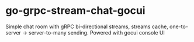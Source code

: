 # go-grpc-stream-chat-gocui
Simple chat room with gRPC bi-directional streams, streams cache, one-to-server -> server-to-many sending. Powered with gocui console UI
